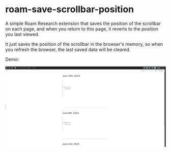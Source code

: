 # roam-save-scrollbar-position

A simple Roam Research extension that saves the position of the scrollbar on each page, and when you return to this page, it reverts to the position you last viewed.

It just saves the position of the scrollbar in the browser's memory, so when you refresh the browser, the last saved data will be cleared.

Demo:

![demo](https://raw.githubusercontent.com/studyduck/roam-save-scrollbar-position/main/demo.gif)
